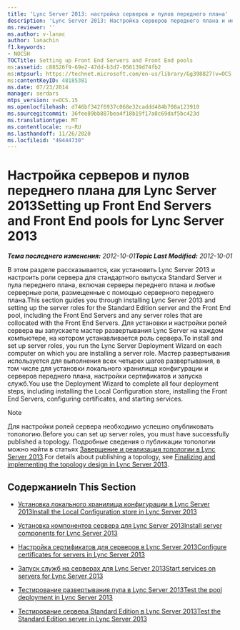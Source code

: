 ```yaml
---
title: 'Lync Server 2013: настройка серверов и пулов переднего плана'
description: 'Lync Server 2013: Настройка серверов переднего плана и интерфейсных пулов.'
ms.reviewer: ''
ms.author: v-lanac
author: lanachin
f1.keywords:
- NOCSH
TOCTitle: Setting up Front End Servers and Front End pools
ms:assetid: c88526f9-69e2-47dd-b3d7-056139d74fb2
ms:mtpsurl: https://technet.microsoft.com/en-us/library/Gg398827(v=OCS.15)
ms:contentKeyID: 48185381
ms.date: 07/23/2014
manager: serdars
mtps_version: v=OCS.15
ms.openlocfilehash: d746bf342f6937c068e32caddd484b708a123910
ms.sourcegitcommit: 36fee89bb887bea4f18b19f17a8c69daf5bc423d
ms.translationtype: MT
ms.contentlocale: ru-RU
ms.lasthandoff: 11/26/2020
ms.locfileid: "49444730"
---
```

# <a name="setting-up-front-end-servers-and-front-end-pools-for-lync-server-2013"></a><span data-ttu-id="b5a76-103">Настройка серверов и пулов переднего плана для Lync Server 2013</span><span class="sxs-lookup"><span data-stu-id="b5a76-103">Setting up Front End Servers and Front End pools for Lync Server 2013</span></span>

<div data-xmlns="http://www.w3.org/1999/xhtml">

<div class="topic" data-xmlns="http://www.w3.org/1999/xhtml" data-msxsl="urn:schemas-microsoft-com:xslt" data-cs="https://msdn.microsoft.com/">

<div data-asp="https://msdn2.microsoft.com/asp">



</div>

<div id="mainSection">

<div id="mainBody"><span data-ttu-id="b5a76-104">

<span> </span></span><span class="sxs-lookup"><span data-stu-id="b5a76-104">

<span> </span></span></span>

<span data-ttu-id="b5a76-105">_**Тема последнего изменения:** 2012-10-01_</span><span class="sxs-lookup"><span data-stu-id="b5a76-105">_**Topic Last Modified:** 2012-10-01_</span></span>

<span data-ttu-id="b5a76-106">В этом разделе рассказывается, как установить Lync Server 2013 и настроить роли сервера для стандартного выпуска Standard Server и пула переднего плана, включая серверы переднего плана и любые серверные роли, размещенные с помощью серверного переднего плана.</span><span class="sxs-lookup"><span data-stu-id="b5a76-106">This section guides you through installing Lync Server 2013 and setting up the server roles for the Standard Edition server and the Front End pool, including the Front End Servers and any server roles that are collocated with the Front End Servers.</span></span> <span data-ttu-id="b5a76-107">Для установки и настройки ролей сервера вы запускаете мастер развертывания Lync Server на каждом компьютере, на котором устанавливается роль сервера.</span><span class="sxs-lookup"><span data-stu-id="b5a76-107">To install and set up server roles, you run the Lync Server Deployment Wizard on each computer on which you are installing a server role.</span></span> <span data-ttu-id="b5a76-108">Мастер развертывания используется для выполнения всех четырех шагов развертывания, в том числе для установки локального хранилища конфигурации и серверов переднего плана, настройки сертификатов и запуска служб.</span><span class="sxs-lookup"><span data-stu-id="b5a76-108">You use the Deployment Wizard to complete all four deployment steps, including installing the Local Configuration store, installing the Front End Servers, configuring certificates, and starting services.</span></span>

<div>


> [!NOTE]  
> <span data-ttu-id="b5a76-109">Для настройки ролей сервера необходимо успешно опубликовать топологию.</span><span class="sxs-lookup"><span data-stu-id="b5a76-109">Before you can set up server roles, you must have successfully published a topology.</span></span> <span data-ttu-id="b5a76-110">Подробные сведения о публикации топологии можно найти в статьях <A href="lync-server-2013-finalizing-and-implementing-the-topology-design.md">Завершение и реализация топологии в Lync Server 2013</A>.</span><span class="sxs-lookup"><span data-stu-id="b5a76-110">For details about publishing a topology, see <A href="lync-server-2013-finalizing-and-implementing-the-topology-design.md">Finalizing and implementing the topology design in Lync Server 2013</A>.</span></span>



</div>

<div>

## <a name="in-this-section"></a><span data-ttu-id="b5a76-111">Содержание</span><span class="sxs-lookup"><span data-stu-id="b5a76-111">In This Section</span></span>

  - [<span data-ttu-id="b5a76-112">Установка локального хранилища конфигурации в Lync Server 2013</span><span class="sxs-lookup"><span data-stu-id="b5a76-112">Install the Local Configuration store in Lync Server 2013</span></span>](lync-server-2013-install-the-local-configuration-store.md)

  - [<span data-ttu-id="b5a76-113">Установка компонентов сервера для Lync Server 2013</span><span class="sxs-lookup"><span data-stu-id="b5a76-113">Install server components for Lync Server 2013</span></span>](lync-server-2013-install-lync-server-server-components.md)

  - [<span data-ttu-id="b5a76-114">Настройка сертификатов для серверов в Lync Server 2013</span><span class="sxs-lookup"><span data-stu-id="b5a76-114">Configure certificates for servers in Lync Server 2013</span></span>](lync-server-2013-configure-certificates-for-servers.md)

  - [<span data-ttu-id="b5a76-115">Запуск служб на серверах для Lync Server 2013</span><span class="sxs-lookup"><span data-stu-id="b5a76-115">Start services on servers for Lync Server 2013</span></span>](lync-server-2013-start-services-on-servers.md)

  - [<span data-ttu-id="b5a76-116">Тестирование развертывания пула в Lync Server 2013</span><span class="sxs-lookup"><span data-stu-id="b5a76-116">Test the pool deployment in Lync Server 2013</span></span>](lync-server-2013-test-the-pool-deployment.md)

  - [<span data-ttu-id="b5a76-117">Тестирование сервера Standard Edition в Lync Server 2013</span><span class="sxs-lookup"><span data-stu-id="b5a76-117">Test the Standard Edition server in Lync Server 2013</span></span>](lync-server-2013-test-the-standard-edition-server.md)

<span data-ttu-id="b5a76-118"></div>

</div>

<span> </span>

</div>

</div>

</span><span class="sxs-lookup"><span data-stu-id="b5a76-118"></div>

</div>

<span> </span>

</div>

</div>

</span></span></div>

